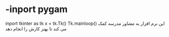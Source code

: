 # -inport pygam
inport tkinter as tk
x = tk.Tk()
Tk.mainloop()
این نرم افزار به مشاور مدرسه کمک می کند تا بهتر کارش را انجام دهد
